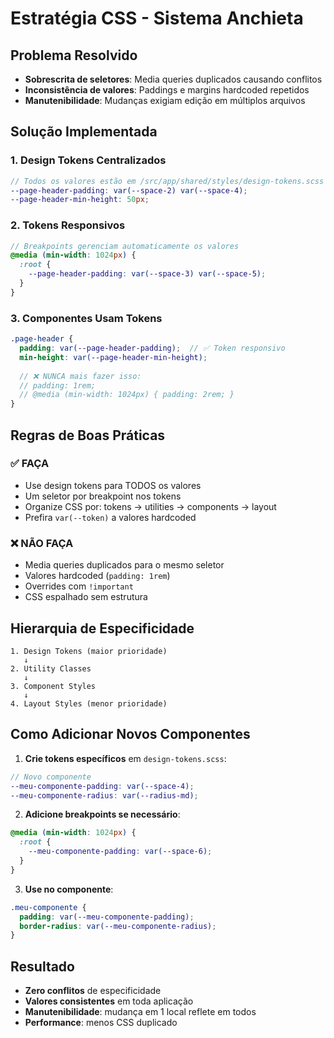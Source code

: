 # Estratégia CSS - Sistema Anchieta

## Problema Resolvido
- **Sobrescrita de seletores**: Media queries duplicados causando conflitos
- **Inconsistência de valores**: Paddings e margins hardcoded repetidos
- **Manutenibilidade**: Mudanças exigiam edição em múltiplos arquivos

## Solução Implementada

### 1. **Design Tokens Centralizados**
```scss
// Todos os valores estão em /src/app/shared/styles/design-tokens.scss
--page-header-padding: var(--space-2) var(--space-4);
--page-header-min-height: 50px;
```

### 2. **Tokens Responsivos**
```scss
// Breakpoints gerenciam automaticamente os valores
@media (min-width: 1024px) {
  :root {
    --page-header-padding: var(--space-3) var(--space-5);
  }
}
```

### 3. **Componentes Usam Tokens**
```scss
.page-header {
  padding: var(--page-header-padding);  // ✅ Token responsivo
  min-height: var(--page-header-min-height);
  
  // ❌ NUNCA mais fazer isso:
  // padding: 1rem;  
  // @media (min-width: 1024px) { padding: 2rem; }
}
```

## Regras de Boas Práticas

### ✅ FAÇA
- Use design tokens para TODOS os valores
- Um seletor por breakpoint nos tokens
- Organize CSS por: tokens → utilities → components → layout
- Prefira `var(--token)` a valores hardcoded

### ❌ NÃO FAÇA
- Media queries duplicados para o mesmo seletor
- Valores hardcoded (`padding: 1rem`)
- Overrides com `!important`
- CSS espalhado sem estrutura

## Hierarquia de Especificidade

```
1. Design Tokens (maior prioridade)
   ↓
2. Utility Classes
   ↓  
3. Component Styles
   ↓
4. Layout Styles (menor prioridade)
```

## Como Adicionar Novos Componentes

1. **Crie tokens específicos** em `design-tokens.scss`:
```scss
// Novo componente
--meu-componente-padding: var(--space-4);
--meu-componente-radius: var(--radius-md);
```

2. **Adicione breakpoints se necessário**:
```scss
@media (min-width: 1024px) {
  :root {
    --meu-componente-padding: var(--space-6);
  }
}
```

3. **Use no componente**:
```scss
.meu-componente {
  padding: var(--meu-componente-padding);
  border-radius: var(--meu-componente-radius);
}
```

## Resultado
- **Zero conflitos** de especificidade
- **Valores consistentes** em toda aplicação
- **Manutenibilidade**: mudança em 1 local reflete em todos
- **Performance**: menos CSS duplicado
